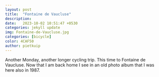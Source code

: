 ```yaml
---
layout: post
title:  "Fontaine de Vaucluse"
description:
date:   2023-10-02 10:51:47 +0530
categories: jekyll update
img: Fontaine-de-Vaucluse.jpg
categories: [bicycle]
color: 4CAF50
author: pietkuip
---
```


Another Monday, another longer cycling trip. This time to Fontaine de Vaucluse. Now that I am back home I see in an old photo
album that I was here also in 1987.
